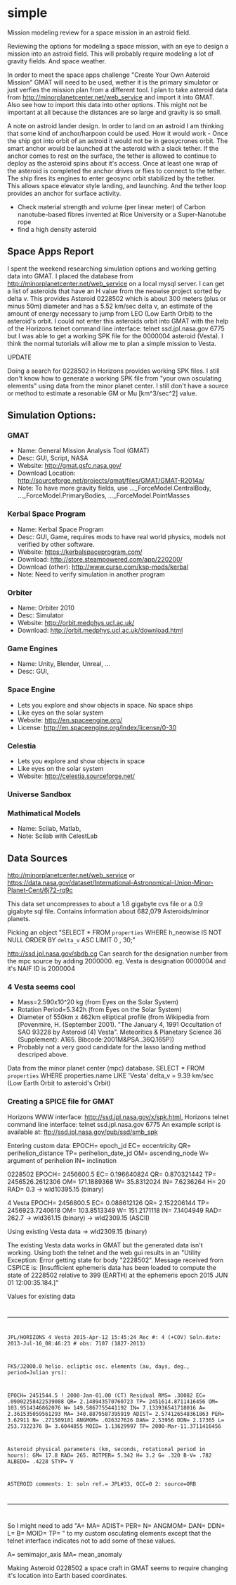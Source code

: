 # simple
Mission modeling review for a space mission in an astroid field.

Reviewing the options for modeling a space mission, with an eye to design a mission into an astroid field. This will probably require modeling a lot of gravity fields. And space weather.

In order to meet the space apps challenge "Create Your Own Asteroid Mission" GMAT will need to be used, wether it is the primary simulator or just verfies the mission plan from a different tool. I plan to take asteroid data from http://minorplanetcenter.net/web_service and import it into GMAT. Also see how to import this data into other options. This might not be important at all because the distances are so large and gravity is so small.

A note on astroid lander design. In order to land on an astroid I am thinking that some kind of anchor/harpoon could be used. How it would work - Once the ship got into orbit of an astroid it would not be in geosycrones orbit. The smart anchor would be launched at the asteroid with a slack tether. If the anchor comes to rest on the surface, the tether is allowed to continue to deploy as the asteroid spins about it's access. Once at least one wrap of the asteroid is completed the anchor drives or flies to connect to the tether. The ship fires its engines to enter geosync orbit stabilized by the tether. This allows space elevator style landing, and launching. And the tether loop provides an anchor for surface activity.

- Check material strength and volume (per linear meter) of Carbon nanotube-based fibres invented at Rice University or a Super-Nanotube rope
- find a high density asteroid

## Space Apps Report

I spent the weekend researching simulation options and working getting data into GMAT. I placed the database from http://minorplanetcenter.net/web_service on a local mysql server. I can get a list of asteroids that have an H value from the neowise project sorted by delta v. This provides Asteroid 0228502 which is about 300 meters (plus or minus 50m) diameter and has a 5.52 km/sec delta v, an estimate of the amount of energy necessary to jump from LEO (Low Earth Orbit) to the asteroid's orbit.
I could not enter this asteroids orbit into GMAT with the help of the Horizons telnet command line interface:   telnet  ssd.jpl.nasa.gov 6775 but I was able to get a working SPK file for the 0000004 asteroid (Vesta). I think the normal tutorials will allow me to plan a simple mission to Vesta.

UPDATE

Doing a search for 0228502 in Horizons provides working SPK files. I still don't know how to generate a working SPK file from "your own osculating elements" using data from the minor planet center. I still don't have a source or method to estimate a resonable GM or Mu [km^3/sec^2] value.


## Simulation Options:
### GMAT
* Name: General Mission Analysis Tool (GMAT)
* Desc: GUI, Script, NASA
* Website: http://gmat.gsfc.nasa.gov/
* Download Location: http://sourceforge.net/projects/gmat/files/GMAT/GMAT-R2014a/
* Note: To have more gravity fields, use ..._ForceModel.CentralBody, ..._ForceModel.PrimaryBodies, ..._ForceModel.PointMasses



### Kerbal Space Program
* Name: Kerbal Space Program
* Desc: GUI, Game, requires mods to have real world physics, models not verified by other software.
* Website: https://kerbalspaceprogram.com/
* Download: http://store.steampowered.com/app/220200/
* Download (other): http://www.curse.com/ksp-mods/kerbal
* Note: Need to verify simulation in another program

### Orbiter
* Name: Orbiter 2010
* Desc: Simulator
* Website: http://orbit.medphys.ucl.ac.uk/
* Download: http://orbit.medphys.ucl.ac.uk/download.html

### Game Engines
* Name: Unity, Blender, Unreal, ...
* Desc: GUI, 

### Space Engine
* Lets you explore and show objects in space. No space ships
* Like eyes on the solar system
* Website: http://en.spaceengine.org/
* License: http://en.spaceengine.org/index/license/0-30

### Celestia
* Lets you explore and show objects in space
* Like eyes on the solar system
* Website: http://celestia.sourceforge.net/


### Universe Sandbox

### Mathimatical Models
* Name: Scilab, Matlab, 
* Note: Scilab with CelestLab

## Data Sources ##
http://minorplanetcenter.net/web_service
or
https://data.nasa.gov/dataset/International-Astronomical-Union-Minor-Planet-Cent/6j72-rq9c

This data set uncompresses to about a 1.8 gigabyte cvs file or a 0.9 gigabyte sql file. Contains information about 682,079 Asteroids/minor planets.

Picking an object "SELECT * FROM `properties` WHERE h_neowise IS NOT NULL ORDER BY `delta_v` ASC LIMIT 0 , 30;"

http://ssd.jpl.nasa.gov/sbdb.cg
Can search for the designation number from the mpc source by adding 2000000. eg. Vesta is designation 0000004 and it's NAIF ID is 2000004

### 4 Vesta seems cool
* Mass=2.590x10^20 kg (from Eyes on the Solar System)
* Rotation Period=5.342h (from Eyes on the Solar System)
* Diameter of 550km x 462km elliptical profile (from Wikipedia from [Povenmire, H. (September 2001). "The January 4, 1991 Occultation of SAO 93228 by Asteroid (4) Vesta". Meteoritics & Planetary Science 36 (Supplement): A165. Bibcode:2001M&PSA..36Q.165P])
* Probably not a very good candidate for the lasso landing method descriped above.

Data from the minor planet center (mpc) database. 
SELECT * FROM `properties` WHERE properties.name LIKE 'Vesta'
delta_v = 9.39 km/sec (Low Earth Orbit to asteroid's Orbit)

### Creating a SPICE file for GMAT
Horizons WWW interface: http://ssd.jpl.nasa.gov/x/spk.html, 
Horizons telnet command line interface:   telnet  ssd.jpl.nasa.gov 6775
  An example script is available at:  ftp://ssd.jpl.nasa.gov/pub/ssd/smb_spk

Entering custom data:
EPOCH= epoch_jd
EC= eccentricity
QR= perihelion_distance
TP= perihelion_date_jd
OM= ascending_node
W= argument of perihelion
IN= inclination

0228502
EPOCH= 2456600.5  EC= 0.196640824  QR= 0.870321442  TP= 2456526.2612306  OM= 171.1889368  W= 35.8312024  IN= 7.6236264  H= 20 RAD= 0.3
-> wld10395.15 (binary)


4 Vesta
EPOCH= 2456800.5  EC= 0.088612126  QR= 2.152206144  TP= 2456923.7240618  OM= 103.8513349  W= 151.2171118  IN= 7.1404949 RAD= 262.7
-> wld361.15 (binary)
-> wld2309.15 (ASCII)

Using existing Vesta data -> wld2309.15 (binary)

The existing Vesta data works in GMAT but the generated data isn't working. Using both the telnet and the web gui results in an "Utility Exception: Error getting state for body "2228502". Message received from CSPICE is: [Insufficient ephemeris data has been loaded to compute the state of 2228502 relative to 399 (EARTH) at the ephemeris epoch 2015 JUN 01 12:00:35.184.]"

Values for existing data
<code>
*******************************************************************************
JPL/HORIZONS                       4 Vesta                 2015-Apr-12 15:45:24
Rec #:     4 (+COV)   Soln.date: 2013-Jul-16_08:46:23   # obs: 7107 (1827-2013)

FK5/J2000.0 helio. ecliptic osc. elements (au, days, deg., period=Julian yrs):

  EPOCH=  2451544.5 ! 2000-Jan-01.00 (CT)          Residual RMS= .30082
   EC= .09002258422539088  QR= 2.148943570760723   TP= 2451614.8711416456
   OM= 103.9514346862076   W=  149.5867755441192   IN= 7.133936541718016
   A= 2.361535059561293    MA= 340.8879587395919   ADIST= 2.574126548361863
   PER= 3.62911            N= .271589181           ANGMOM= .026327626
   DAN= 2.53956            DDN= 2.17365            L= 253.7322376
   B= 3.6044855            MOID= 1.13629997        TP= 2000-Mar-11.3711416456

Asteroid physical parameters (km, seconds, rotational period in hours):
   GM= 17.8                RAD= 265.               ROTPER= 5.342
   H= 3.2                  G= .320                 B-V= .782
                           ALBEDO= .4228           STYP= V

ASTEROID comments:
1: soln ref.= JPL#33, OCC=0
2: source=ORB
*******************************************************************************
</code>

So I might need to add "A= MA= ADIST= PER= N= ANGMOM= DAN= DDN= L= B= MOID= TP= " to my custom osculating elements except that the telnet interface indicates not to add some of these values.

A= semimajor_axis
MA= mean_anomaly

Making Asteroid 0228502 a space craft in GMAT seems to require changing it's location into Earth based coordinates.

